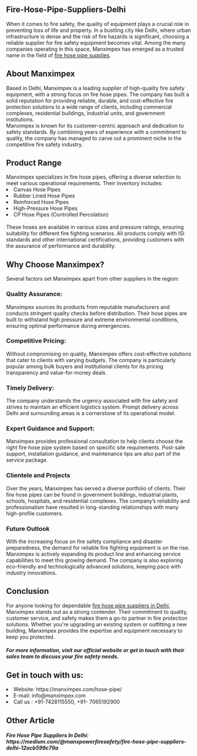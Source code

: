 <h2> Fire-Hose-Pipe-Suppliers-Delhi</h2>
When it comes to fire safety, the quality of equipment plays a crucial role in preventing loss of life and property. In a bustling city like Delhi, where urban infrastructure is dense and the risk of fire hazards is significant, choosing a reliable supplier for fire safety equipment becomes vital. Among the many companies operating in this space, Manximpex has emerged as a trusted name in the field of <a href="https://manximpex.com/hose-pipe/" title="fire hose pipe suppliers in delhi" alt"fire hose pipe suppliers in delhi" >fire hose pipe supplies</a>.<br>
<h2>About Manximpex </h2>
Based in Delhi, Manximpex is a leading supplier of high-quality fire safety equipment, with a strong focus on fire hose pipes. The company has built a solid reputation for providing reliable, durable, and cost-effective fire protection solutions to a wide range of clients, including commercial complexes, residential buildings, industrial units, and government institutions.<br>
Manximpex is known for its customer-centric approach and dedication to safety standards. By combining years of experience with a commitment to quality, the company has managed to carve out a prominent niche in the competitive fire safety industry.<br>
<h2>Product Range</h2>
Manximpex specializes in fire hose pipes, offering a diverse selection to meet various operational requirements. Their inventory includes:<br>
<li>Canvas Hose Pipes</li>
<li>Rubber Lined Hose Pipes</li>
<li>Reinforced Hose Pipes</li>
<li>High-Pressure Hose Pipes</li>
<li>CP Hose Pipes (Controlled Percolation)</li><br>
These hoses are available in various sizes and pressure ratings, ensuring suitability for different fire fighting scenarios. All products comply with ISI standards and other international certifications, providing customers with the assurance of performance and durability.<br>
<h2>Why Choose Manximpex?</h2>
Several factors set Manximpex apart from other suppliers in the region:<br>
<h3>Quality Assurance:</h3>
Manximpex sources its products from reputable manufacturers and conducts stringent quality checks before distribution. Their hose pipes are built to withstand high pressure and extreme environmental conditions, ensuring optimal performance during emergencies.<br>
<h3>Competitive Pricing:</h3>
Without compromising on quality, Manximpex offers cost-effective solutions that cater to clients with varying budgets. The company is particularly popular among bulk buyers and institutional clients for its pricing transparency and value-for-money deals.<br>
<h3>Timely Delivery:</h3>
The company understands the urgency associated with fire safety and strives to maintain an efficient logistics system. Prompt delivery across Delhi and surrounding areas is a cornerstone of its operational model.<br>
<h3>Expert Guidance and Support:</h3>
Manximpex provides professional consultation to help clients choose the right fire hose pipe system based on specific site requirements. Post-sale support, installation guidance, and maintenance tips are also part of the service package.<br>
<h3>Clientele and Projects</h3>
Over the years, Manximpex has served a diverse portfolio of clients. Their fire hose pipes can be found in government buildings, industrial plants, schools, hospitals, and residential complexes. The company’s reliability and professionalism have resulted in long-standing relationships with many high-profile customers.<br>
<h3>Future Outlook</h3>
With the increasing focus on fire safety compliance and disaster preparedness, the demand for reliable fire fighting equipment is on the rise. Manximpex is actively expanding its product line and enhancing service capabilities to meet this growing demand. The company is also exploring eco-friendly and technologically advanced solutions, keeping pace with industry innovations.<br>
<h2>Conclusion</h2>
For anyone looking for dependable <a href="https://manximpex.com/hose-pipe/" title"fire hose pipe suppliers in delhi" alt"fire hose pipe suppliers in delhi">fire hose pipe suppliers in Delhi</a>, Manximpex stands out as a strong contender. Their commitment to quality, customer service, and safety makes them a go-to partner in fire protection solutions. Whether you're upgrading an existing system or outfitting a new building, Manximpex provides the expertise and equipment necessary to keep you protected.<br>
<h5>For more information, visit our official website or get in touch with their sales team to discuss your fire safety needs.</h5>
<h2>Get in touch with us:</h2>
<li>Website: https://manximpex.com/hose-pipe/</li>
<li>E-mail:  info@manximpex.com</li>
<li>Call us : +91-7428115550, +91- 7065192900</li>
<h2>Other Article</h2>
<h5>Fire Hose Pipe Suppliers In Delhi: https://medium.com/@manxpowerfiresafety/fire-hose-pipe-suppliers-delhi-12acb599c79a </h5>
